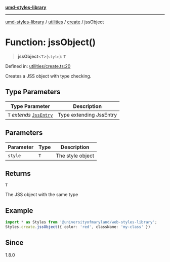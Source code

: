 [**umd-styles-library**](../../../../README.md)

***

[umd-styles-library](../../../../modules.md) / [utilities](../../../README.md) / [create](../README.md) / jssObject

# Function: jssObject()

> **jssObject**\<`T`\>(`style`): `T`

Defined in: [utilities/create.ts:20](https://github.com/UMD-Digital/design-system/blob/ada30a44686a89a90941bbd44a6f156101fc9b44/packages/styles/source/utilities/create.ts#L20)

Creates a JSS object with type checking.

## Type Parameters

| Type Parameter | Description |
| ------ | ------ |
| `T` *extends* [`JssEntry`](../../transform/interfaces/JssEntry.md) | Type extending JssEntry |

## Parameters

| Parameter | Type | Description |
| ------ | ------ | ------ |
| `style` | `T` | The style object |

## Returns

`T`

The JSS object with the same type

## Example

```typescript
import * as Styles from '@universityofmaryland/web-styles-library';
Styles.create.jssObject({ color: 'red', className: 'my-class' })
```

## Since

1.8.0
